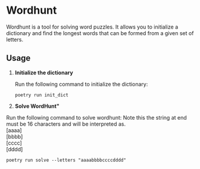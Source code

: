 # Wordhunt

Wordhunt is a tool for solving word puzzles. It allows you to initialize a dictionary and find the longest words that can be formed from a given set of letters.

## Usage

1. **Initialize the dictionary**

   Run the following command to initialize the dictionary:

   ```shell
   poetry run init_dict

2. **Solve WordHunt"**

  Run the following command to solve wordhunt:
  Note this the string at end must be 16 characters and will
  be interpreted as.  <br>
[aaaa] <br>
[bbbb] <br>
[cccc] <br>
[dddd] <br>

  
  
  ```shell
  poetry run solve --letters "aaaabbbbccccdddd"
  
  
